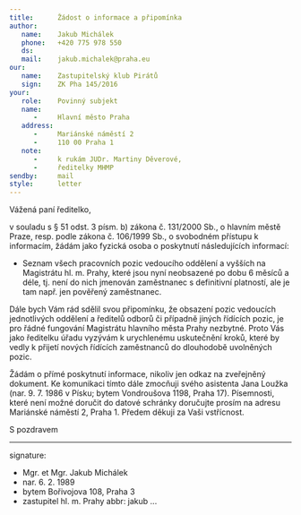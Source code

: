 ```yaml
---
title:      Žádost o informace a připomínka
author:
   name:    Jakub Michálek
   phone:   +420 775 978 550
   ds:      
   mail:    jakub.michalek@praha.eu
our:
   name:    Zastupitelský klub Pirátů
   sign:    ZK Pha 145/2016
your:
   role:    Povinný subjekt
   name:    
      -     Hlavní město Praha
   address:
      -     Mariánské náměstí 2
      -     110 00 Praha 1
   note:
      -     k rukám JUDr. Martiny Děverové,
      -     ředitelky MHMP
sendby:     mail
style:      letter
---
```


Vážená paní ředitelko,

v souladu s § 51 odst. 3 písm. b) zákona č. 131/2000 Sb., o hlavním městě Praze, resp. podle zákona č. 106/1999 Sb., o svobodném přístupu k informacím, žádám jako fyzická osoba o poskytnutí následujících informací:

* Seznam všech pracovních pozic vedoucího oddělení a vyšších na Magistrátu hl. m. Prahy, které jsou nyní neobsazené po dobu 6 měsíců a déle, tj. není do nich jmenován zaměstnanec s definitivní platností, ale je tam např. jen pověřený zaměstnanec.

Dále bych Vám rád sdělil svou připomínku, že obsazení pozic vedoucích jednotlivých oddělení a ředitelů odborů či případně jiných řídících pozic, je pro řádné fungování Magistrátu hlavního města Prahy nezbytné. Proto Vás jako ředitelku úřadu vyzývám k urychlenému uskutečnění kroků, které by vedly k přijetí nových řídících zaměstnanců do dlouhodobě uvolněných pozic. 

Žádám o přímé poskytnutí informace, nikoliv jen odkaz na zveřejněný dokument. Ke komunikaci tímto dále zmocňuji svého asistenta Jana Loužka (nar. 9. 7. 1986 v Písku; bytem Vondroušova 1198, Praha 17). Písemnosti, které není možné doručit do datové schránky doručujte prosím na adresu Mariánské náměstí 2, Praha 1. Předem děkuji za Vaši vstřícnost.

S pozdravem

---
signature: 
  - Mgr. et Mgr. Jakub Michálek
  - nar. 6. 2. 1989
  - bytem Bořivojova 108, Praha 3
  - zastupitel hl. m. Prahy
abbr:       jakub
...
